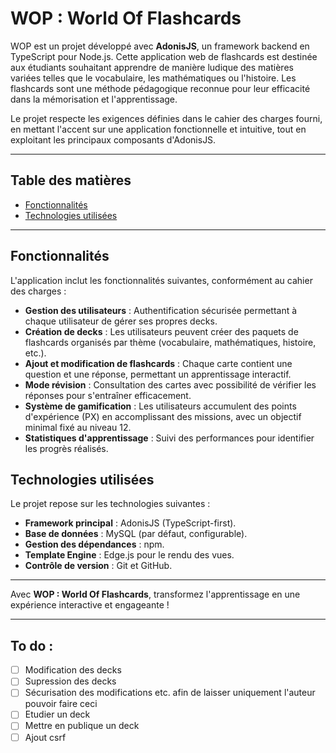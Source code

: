# WOP : World Of Flashcards

WOP est un projet développé avec **AdonisJS**, un framework backend en TypeScript pour Node.js. Cette application web de flashcards est destinée aux étudiants souhaitant apprendre de manière ludique des matières variées telles que le vocabulaire, les mathématiques ou l'histoire. Les flashcards sont une méthode pédagogique reconnue pour leur efficacité dans la mémorisation et l'apprentissage.

Le projet respecte les exigences définies dans le cahier des charges fourni, en mettant l'accent sur une application fonctionnelle et intuitive, tout en exploitant les principaux composants d'AdonisJS.

---

## Table des matières

- [Fonctionnalités](#fonctionnalités)
- [Technologies utilisées](#technologies-utilisées)

---

## Fonctionnalités

L'application inclut les fonctionnalités suivantes, conformément au cahier des charges :

- **Gestion des utilisateurs** : Authentification sécurisée permettant à chaque utilisateur de gérer ses propres decks.
- **Création de decks** : Les utilisateurs peuvent créer des paquets de flashcards organisés par thème (vocabulaire, mathématiques, histoire, etc.).
- **Ajout et modification de flashcards** : Chaque carte contient une question et une réponse, permettant un apprentissage interactif.
- **Mode révision** : Consultation des cartes avec possibilité de vérifier les réponses pour s'entraîner efficacement.
- **Système de gamification** : Les utilisateurs accumulent des points d'expérience (PX) en accomplissant des missions, avec un objectif minimal fixé au niveau 12.
- **Statistiques d'apprentissage** : Suivi des performances pour identifier les progrès réalisés.

## Technologies utilisées

Le projet repose sur les technologies suivantes :

- **Framework principal** : AdonisJS (TypeScript-first).
- **Base de données** : MySQL (par défaut, configurable).
- **Gestion des dépendances** : npm.
- **Template Engine** : Edge.js pour le rendu des vues.
- **Contrôle de version** : Git et GitHub.

<!-- ## Installation -->

<!-- ## Utilisation -->

---

Avec **WOP : World Of Flashcards**, transformez l'apprentissage en une expérience interactive et engageante !

---

## To do :

- [ ] Modification des decks
- [ ] Supression des decks
- [ ] Sécurisation des modifications etc. afin de laisser uniquement l'auteur pouvoir faire ceci
- [ ] Etudier un deck
- [ ] Mettre en publique un deck
- [ ] Ajout csrf

